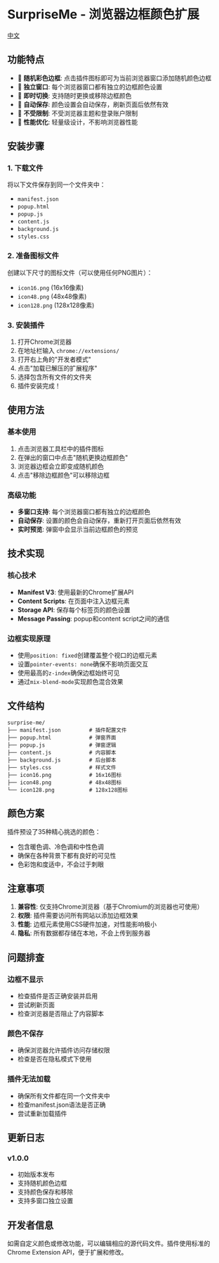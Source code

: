 # SurpriseMe - 浏览器边框颜色扩展

[中文](README-zh.md)

## 功能特点

- 🎨 **随机彩色边框**: 点击插件图标即可为当前浏览器窗口添加随机颜色边框
- 🎯 **独立窗口**: 每个浏览器窗口都有独立的边框颜色设置
- 🔄 **即时切换**: 支持随时更换或移除边框颜色
- 💾 **自动保存**: 颜色设置会自动保存，刷新页面后依然有效
- 🎪 **不受限制**: 不受浏览器主题和登录账户限制
- 🚀 **性能优化**: 轻量级设计，不影响浏览器性能

## 安装步骤

### 1. 下载文件
将以下文件保存到同一个文件夹中：
- `manifest.json`
- `popup.html`
- `popup.js`
- `content.js`
- `background.js`
- `styles.css`

### 2. 准备图标文件
创建以下尺寸的图标文件（可以使用任何PNG图片）：
- `icon16.png` (16x16像素)
- `icon48.png` (48x48像素)
- `icon128.png` (128x128像素)

### 3. 安装插件
1. 打开Chrome浏览器
2. 在地址栏输入 `chrome://extensions/`
3. 打开右上角的"开发者模式"
4. 点击"加载已解压的扩展程序"
5. 选择包含所有文件的文件夹
6. 插件安装完成！

## 使用方法

### 基本使用
1. 点击浏览器工具栏中的插件图标
2. 在弹出的窗口中点击"随机更换边框颜色"
3. 浏览器边框会立即变成随机颜色
4. 点击"移除边框颜色"可以移除边框

### 高级功能
- **多窗口支持**: 每个浏览器窗口都有独立的边框颜色
- **自动保存**: 设置的颜色会自动保存，重新打开页面后依然有效
- **实时预览**: 弹窗中会显示当前边框颜色的预览

## 技术实现

### 核心技术
- **Manifest V3**: 使用最新的Chrome扩展API
- **Content Scripts**: 在页面中注入边框元素
- **Storage API**: 保存每个标签页的颜色设置
- **Message Passing**: popup和content script之间的通信

### 边框实现原理
- 使用`position: fixed`创建覆盖整个视口的边框元素
- 设置`pointer-events: none`确保不影响页面交互
- 使用最高的`z-index`确保边框始终可见
- 通过`mix-blend-mode`实现颜色混合效果

## 文件结构

```
surprise-me/
├── manifest.json         # 插件配置文件
├── popup.html            # 弹窗界面
├── popup.js              # 弹窗逻辑
├── content.js            # 内容脚本
├── background.js         # 后台脚本
├── styles.css            # 样式文件
├── icon16.png            # 16x16图标
├── icon48.png            # 48x48图标
└── icon128.png           # 128x128图标
```

## 颜色方案

插件预设了35种精心挑选的颜色：
- 包含暖色调、冷色调和中性色调
- 确保在各种背景下都有良好的可见性
- 色彩饱和度适中，不会过于刺眼

## 注意事项

1. **兼容性**: 仅支持Chrome浏览器（基于Chromium的浏览器也可使用）
2. **权限**: 插件需要访问所有网站以添加边框效果
3. **性能**: 边框元素使用CSS硬件加速，对性能影响极小
4. **隐私**: 所有数据都存储在本地，不会上传到服务器

## 问题排查

### 边框不显示
- 检查插件是否正确安装并启用
- 尝试刷新页面
- 检查浏览器是否阻止了内容脚本

### 颜色不保存
- 确保浏览器允许插件访问存储权限
- 检查是否在隐私模式下使用

### 插件无法加载
- 确保所有文件都在同一个文件夹中
- 检查manifest.json语法是否正确
- 尝试重新加载插件

## 更新日志

### v1.0.0
- 初始版本发布
- 支持随机颜色边框
- 支持颜色保存和移除
- 支持多窗口独立设置

## 开发者信息

如需自定义颜色或修改功能，可以编辑相应的源代码文件。插件使用标准的Chrome Extension API，便于扩展和修改。